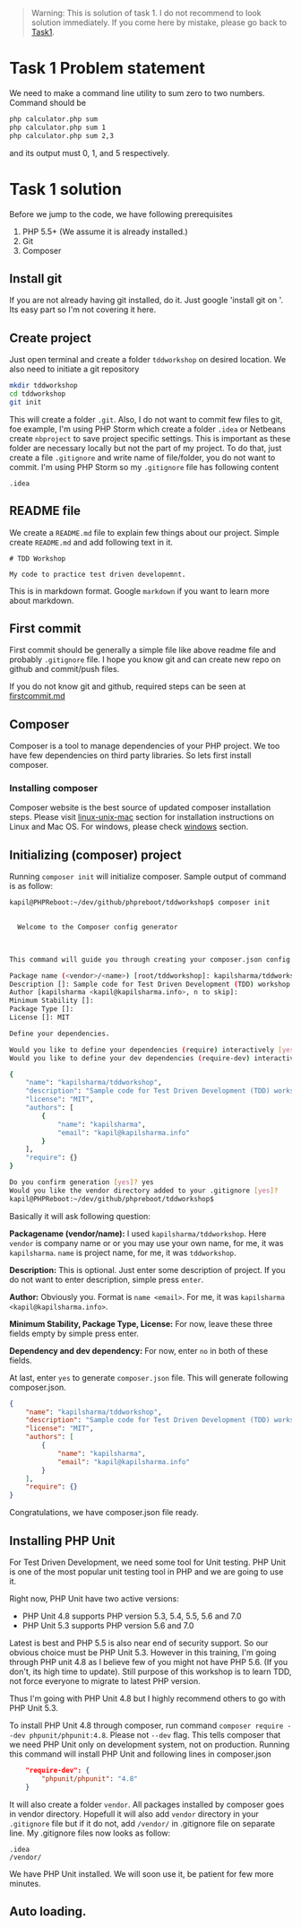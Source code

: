 > Warning: This is solution of task 1. I do not recommend to look solution immediately. If you come here by mistake, please go back to [Task1](README.md).

# Task 1 Problem statement

We need to make a command line utility to sum zero to two numbers. Command should be

```bash
php calculator.php sum
php calculator.php sum 1
php calculator.php sum 2,3
```

and its output must 0, 1, and 5 respectively.

# Task 1 solution

Before we jump to the code, we have following prerequisites

1. PHP 5.5+ (We assume it is already installed.)
2. Git
3. Composer

## Install git

If you are not already having git installed, do it. Just google 'install git on <your OS>'. Its easy part so I'm not covering it here.

## Create project

Just open terminal and create a folder `tddworkshop` on desired location. We also need to initiate a git repository

```bash
mkdir tddworkshop
cd tddworkshop
git init
```

This will create a folder `.git`. Also, I do not want to commit few files to git, foe example, I'm using PHP Storm which create a folder `.idea` or Netbeans create `nbproject` to save project specific settings. This is important as these folder are necessary locally but not the part of my project. To do that, just create a file `.gitignore` and write name of file/folder, you do not want to commit. I'm using PHP Storm so my `.gitignore` file has following content

```
.idea
```

## README file

We create a `README.md` file to explain few things about our project. Simple create `README.md` and add following text in it.

```
# TDD Workshop

My code to practice test driven developemnt.
```

This is in markdown format. Google `markdown` if you want to learn more about markdown.

## First commit

First commit should be generally a simple file like above readme file and probably `.gitignore` file. I hope you know git and can create new repo on github and commit/push files.

If you do not know git and github, required steps can be seen at [firstcommit.md](firstcommit.md)

## Composer

Composer is a tool to manage dependencies of your PHP project. We too have few dependencies on third party libraries. So lets first install composer.

### Installing composer

Composer website is the best source of updated composer installation steps. Please visit [linux-unix-mac](https://getcomposer.org/doc/00-intro.md#installation-linux-unix-osx) section for installation instructions on Linux and Mac OS. For windows, please check [windows](https://getcomposer.org/doc/00-intro.md#using-the-installer) section.

## Initializing (composer) project

Running `composer init` will initialize composer. Sample output of command is as follow:

```bash
kapil@PHPReboot:~/dev/github/phpreboot/tddworkshop$ composer init

                                            
  Welcome to the Composer config generator  
                                            


This command will guide you through creating your composer.json config.

Package name (<vendor>/<name>) [root/tddworkshop]: kapilsharma/tddworkshop
Description []: Sample code for Test Driven Development (TDD) workshop.
Author [kapilsharma <kapil@kapilsharma.info>, n to skip]: 
Minimum Stability []: 
Package Type []: 
License []: MIT

Define your dependencies.

Would you like to define your dependencies (require) interactively [yes]? no
Would you like to define your dev dependencies (require-dev) interactively [yes]? no

{
    "name": "kapilsharma/tddworkshop",
    "description": "Sample code for Test Driven Development (TDD) workshop.",
    "license": "MIT",
    "authors": [
        {
            "name": "kapilsharma",
            "email": "kapil@kapilsharma.info"
        }
    ],
    "require": {}
}

Do you confirm generation [yes]? yes
Would you like the vendor directory added to your .gitignore [yes]? 
kapil@PHPReboot:~/dev/github/phpreboot/tddworkshop$
```

Basically it will ask following question:

**Packagename (vendor/name):** I used `kapilsharma/tddworkshop`. Here `vendor` is company name or or you may use your own name, for me, it was `kapilsharma`. `name` is project name, for me, it was `tddworkshop`.

**Description:** This is optional. Just enter some description of project. If you do not want to enter description, simple press `enter`.

**Author:** Obviously you. Format is `name <email>`. For me, it was `kapilsharma <kapil@kapilsharma.info>`.

**Minimum Stability, Package Type, License:** For now, leave these three fields empty by simple press enter.

**Dependency and dev dependency:** For now, enter `no` in both of these fields.

At last, enter `yes` to generate `composer.json` file. This will generate following composer.json.

```json
{
    "name": "kapilsharma/tddworkshop",
    "description": "Sample code for Test Driven Development (TDD) workshop.",
    "license": "MIT",
    "authors": [
        {
            "name": "kapilsharma",
            "email": "kapil@kapilsharma.info"
        }
    ],
    "require": {}
}
```

Congratulations, we have composer.json file ready.

## Installing PHP Unit

For Test Driven Development, we need some tool for Unit testing. PHP Unit is one of the most popular unit testing tool in PHP and we are going to use it.

Right now, PHP Unit have two active versions:

- PHP Unit 4.8 supports PHP version 5.3, 5.4, 5.5, 5.6 and 7.0
- PHP Unit 5.3 supports PHP version 5.6 and 7.0

Latest is best and PHP 5.5 is also near end of security support. So our obvious choice must be PHP Unit 5.3. However in this training, I'm going through PHP unit 4.8 as I believe few of you might not have PHP 5.6. (If you don't, its high time to update). Still purpose of this workshop is to learn TDD, not force everyone to migrate to latest PHP version.

Thus I'm going with PHP Unit 4.8 but I highly recommend others to go with PHP Unit 5.3.

To install PHP Unit 4.8 through composer, run command `composer require --dev phpunit/phpunit:4.8`. Please not `--dev` flag. This tells composer that we need PHP Unit only on development system, not on production. Running this command will install PHP Unit and following lines in composer.json

```json
    "require-dev": {
        "phpunit/phpunit": "4.8"
    }
```

It will also create a folder `vendor`. All packages installed by composer goes in vendor directory. Hopefull it will also add `vendor` directory in your `.gitignore` file but if it do not, add `/vendor/` in .gitignore file on separate line. My .gitignore files now looks as follow:

```
.idea
/vendor/
```

We have PHP Unit installed. We will soon use it, be patient for few more minutes.

## Auto loading.

